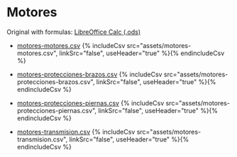 # Motores
Original with formulas: [LibreOffice Calc (.ods)](assets/src/motores.ods)

- [motores-motores.csv](assets/motores-motores.csv)
{% includeCsv src="assets/motores-motores.csv", linkSrc="false", useHeader="true" %}{% endincludeCsv %}

- [motores-protecciones-brazos.csv](assets/motores-protecciones-brazos.csv)
{% includeCsv src="assets/motores-protecciones-brazos.csv", linkSrc="false", useHeader="true" %}{% endincludeCsv %}

- [motores-protecciones-piernas.csv](assets/motores-protecciones-piernas.csv)
{% includeCsv src="assets/motores-protecciones-piernas.csv", linkSrc="false", useHeader="true" %}{% endincludeCsv %}

- [motores-transmision.csv](assets/motores-transmision.csv)
{% includeCsv src="assets/motores-transmision.csv", linkSrc="false", useHeader="true" %}{% endincludeCsv %}

